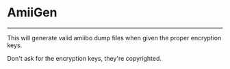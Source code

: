 # AmiiGen
---
This will generate valid amiibo dump files when given the proper encryption keys.

Don't ask for the encryption keys, they're copyrighted.
